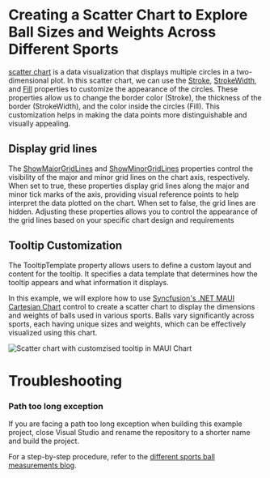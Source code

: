 # Creating a Scatter Chart to Explore Ball Sizes and Weights Across Different Sports

[scatter chart](https://help.syncfusion.com/maui/cartesian-charts/scatter) is a data visualization that displays multiple circles in a two-dimensional plot. In this scatter chart, we can use the [Stroke](https://help.syncfusion.com/cr/maui/Syncfusion.Maui.Charts.ScatterSeries.html#Syncfusion_Maui_Charts_ScatterSeries_Stroke), [StrokeWidth](https://help.syncfusion.com/cr/maui/Syncfusion.Maui.Charts.XYDataSeries.html#Syncfusion_Maui_Charts_XYDataSeries_StrokeWidth), and [Fill](https://help.syncfusion.com/cr/maui/Syncfusion.Maui.Charts.ChartSeries.html#Syncfusion_Maui_Charts_ChartSeries_Fill) properties to customize the appearance of the circles. These properties allow us to change the border color (Stroke), the thickness of the border (StrokeWidth), and the color inside the circles (Fill). This customization helps in making the data points more distinguishable and visually appealing.

## Display grid lines

The [ShowMajorGridLines](https://help.syncfusion.com/cr/maui/Syncfusion.Maui.Charts.ChartAxis.html#Syncfusion_Maui_Charts_ChartAxis_ShowMajorGridLines) and [ShowMinorGridLines](https://help.syncfusion.com/cr/maui/Syncfusion.Maui.Charts.RangeAxisBase.html#Syncfusion_Maui_Charts_RangeAxisBase_ShowMinorGridLines) properties control the visibility of the major and minor grid lines on the chart axis, respectively. When set to true, these properties display grid lines along the major and minor tick marks of the axis, providing visual reference points to help interpret the data plotted on the chart. When set to false, the grid lines are hidden. Adjusting these properties allows you to control the appearance of the grid lines based on your specific chart design and requirements

## Tooltip Customization

The TooltipTemplate property allows users to define a custom layout and content for the tooltip. It specifies a data template that determines how the tooltip appears and what information it displays.

In this example, we will explore how to use [Syncfusion's .NET MAUI Cartesian Chart](https://www.syncfusion.com/maui-controls/maui-cartesian-charts) control to create a scatter chart to display the dimensions and weights of balls used in various sports. Balls vary significantly across sports, each having unique sizes and weights, which can be effectively visualized using this chart.

![Scatter chart with customzised tooltip in MAUI Chart](https://github.com/SyncfusionExamples/Creating-a-Bubble-Chart-to-Explore-Ball-Sizes-and-Weights-Across-Different-Sports/assets/154403270/83200f1e-f499-41ab-bb49-320b2741be0a)



# Troubleshooting

### Path too long exception

If you are facing a path too long exception when building this example project, close Visual Studio and rename the repository to a shorter name and build the project.

For a step-by-step procedure, refer to the [different sports ball measurements blog]().